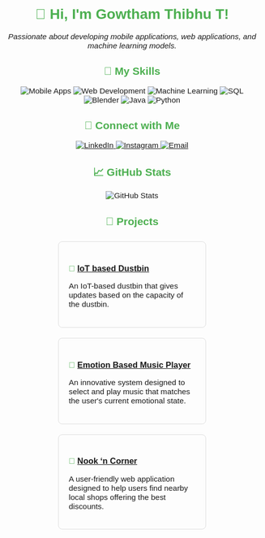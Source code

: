 <!-- README.md -->
<div align="center">
  <h1>👋 Hi, I'm Gowtham Thibhu T!</h1>
  <p>
    <em>Passionate about developing mobile applications, web applications, and machine learning models.</em>
  </p>
</div>

<div align="center">
  <h2>🚀 My Skills</h2>
  <p>
    <img src="https://img.shields.io/badge/Mobile%20Apps-008080?style=for-the-badge&logo=mobile&logoColor=white" alt="Mobile Apps"/>
    <img src="https://img.shields.io/badge/Web%20Development-FF6347?style=for-the-badge&logo=html5&logoColor=white" alt="Web Development"/>
    <img src="https://img.shields.io/badge/Machine%20Learning-4682B4?style=for-the-badge&logo=tensorflow&logoColor=white" alt="Machine Learning"/>
    <img src="https://img.shields.io/badge/SQL-336791?style=for-the-badge&logo=postgresql&logoColor=white" alt="SQL"/>
    <img src="https://img.shields.io/badge/Blender-F5792A?style=for-the-badge&logo=blender&logoColor=white" alt="Blender"/>
    <img src="https://img.shields.io/badge/Java-007396?style=for-the-badge&logo=java&logoColor=white" alt="Java"/>
    <img src="https://img.shields.io/badge/Python-3776AB?style=for-the-badge&logo=python&logoColor=white" alt="Python"/>
  </p>
</div>

<div align="center">
  <h2>🔗 Connect with Me</h2>
  <p>
    <a href="https://www.linkedin.com/in/gowtham-thibhu-b77b99248/" target="_blank">
      <img src="https://img.shields.io/badge/LinkedIn-0A66C2?style=for-the-badge&logo=linkedin&logoColor=white" alt="LinkedIn"/>
    </a>
    <a href="https://www.instagram.com/gowtham__thibhu/" target="_blank">
      <img src="https://img.shields.io/badge/Instagram-E4405F?style=for-the-badge&logo=instagram&logoColor=white" alt="Instagram"/>
    </a>
    <a href="mailto:gowthamthibhu@gmail.com" target="_blank">
      <img src="https://img.shields.io/badge/Email-D14836?style=for-the-badge&logo=gmail&logoColor=white" alt="Email"/>
    </a>
  </p>
</div>

<div align="center">
  <h2>📈 GitHub Stats</h2>
  <p>
    <img src="https://github-readme-stats.vercel.app/api?username=gowthamthibhu&show_icons=true&theme=radical" alt="GitHub Stats"/>
  </p>
</div>

<div align="center">
  <h2>📂 Projects</h2>
  <div style="display: flex; justify-content: center; flex-wrap: wrap;">
    <div style="border: 1px solid #ddd; border-radius: 8px; margin: 10px; padding: 20px; width: 250px; text-align: left;">
      <h3>🌟 <a href="https://github.com/AravinthSS07/iot_based_dustbins" target="_blank">IoT based Dustbin</a></h3>
      <p>An IoT-based dustbin that gives updates based on the capacity of the dustbin.</p>
    </div>
    <div style="border: 1px solid #ddd; border-radius: 8px; margin: 10px; padding: 20px; width: 250px; text-align: left;">
      <h3>🌟 <a href="https://github.com/gowthamthibhu/EmotionDetection" target="_blank">Emotion Based Music Player</a></h3>
      <p>An innovative system designed to select and play music that matches the user's current emotional state.</p>
    </div>
    <div style="border: 1px solid #ddd; border-radius: 8px; margin: 10px; padding: 20px; width: 250px; text-align: left;">
      <h3>🌟 <a href="https://github.com/gowthamthibhu/nook_n_corner" target="_blank">Nook ‘n Corner</a></h3>
      <p>A user-friendly web application designed to help users find nearby local shops offering the best discounts.</p>
    </div>
  </div>
</div>

<style>
  div { font-family: Arial, sans-serif; }
  h1, h2, h3 { color: #4CAF50; }
  p { font-size: 1.1em; }
</style>
